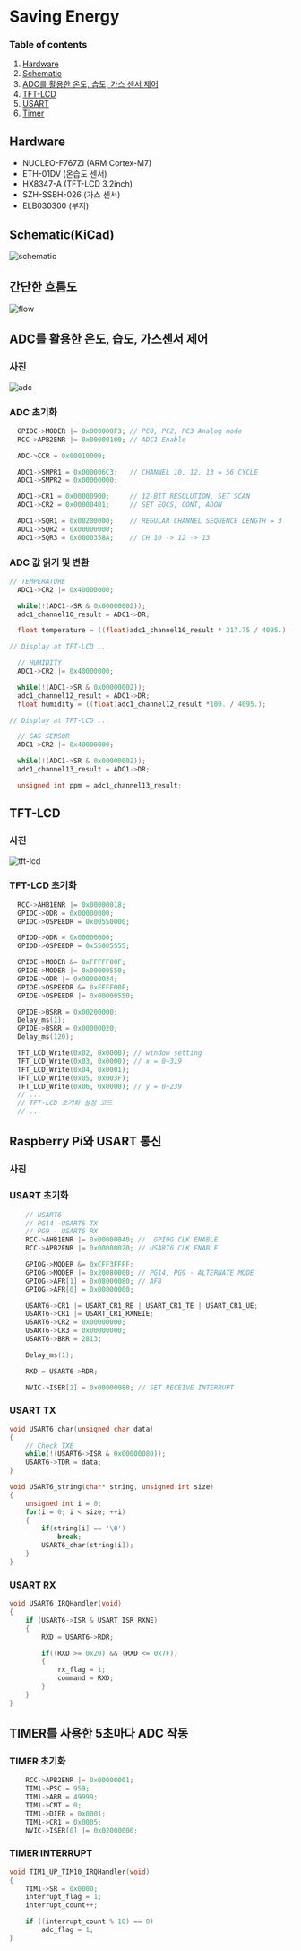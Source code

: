 # Saving Energy

### Table of contents
1. [Hardware](#hardware)
2. [Schematic](#schematickicad)
3. [ADC를 활용한 온도, 습도, 가스 센서 제어](#adc를-활용한-온도-습도-가스센서-제어)
4. [TFT-LCD](#tft-lcd)
5. [USART](#raspberry-pi와-usart-통신)
6. [Timer](#timer를-사용한-5초마다-adc-작동)

## Hardware
- NUCLEO-F767ZI (ARM Cortex-M7)
- ETH-01DV (온습도 센서)
- HX8347-A (TFT-LCD 3.2inch)
- SZH-SSBH-026 (가스 센서)
- ELB030300 (부저)

## Schematic(KiCad)
![schematic](./resources/energy_schematic.png)

## 간단한 흐름도

![flow](./resources/flow.jpg)

## ADC를 활용한 온도, 습도, 가스센서 제어

### 사진

![adc](./resources/adc_pic.jpg)

### ADC 초기화

  ```C
    GPIOC->MODER |= 0x000000F3;	// PC0, PC2, PC3 Analog mode
    RCC->APB2ENR |= 0x00000100;	// ADC1 Enable

    ADC->CCR = 0x00010000;

    ADC1->SMPR1 = 0x000006C3;	// CHANNEL 10, 12, 13 = 56 CYCLE
    ADC1->SMPR2 = 0x00000000;

    ADC1->CR1 = 0x00000900;		// 12-BIT RESOLUTION, SET SCAN
    ADC1->CR2 = 0x00000401;		// SET EOCS, CONT, ADON

    ADC1->SQR1 = 0x00200000;	// REGULAR CHANNEL SEQUENCE LENGTH = 3
    ADC1->SQR2 = 0x00000000;
    ADC1->SQR3 = 0x0000358A;	// CH 10 -> 12 -> 13
  ```

### ADC 값 읽기 및 변환

  ```C
  // TEMPERATURE
	ADC1->CR2 |= 0x40000000;

	while(!(ADC1->SR & 0x00000002));
	adc1_channel10_result = ADC1->DR;

	float temperature = ((float)adc1_channel10_result * 217.75 / 4095.) - 66.875;

  // Display at TFT-LCD ...

	// HUMIDITY
	ADC1->CR2 |= 0x40000000;

	while(!(ADC1->SR & 0x00000002));
	adc1_channel12_result = ADC1->DR;
	float humidity = ((float)adc1_channel12_result *100. / 4095.);

  // Display at TFT-LCD ...

	// GAS SENSOR
	ADC1->CR2 |= 0x40000000;

	while(!(ADC1->SR & 0x00000002));
	adc1_channel13_result = ADC1->DR;

	unsigned int ppm = adc1_channel13_result;
  ```

## TFT-LCD

### 사진

![tft-lcd](./resources/tft-lcd.jpeg)

### TFT-LCD 초기화

```C
  RCC->AHB1ENR |= 0x00000018;
  GPIOC->ODR = 0x00000000;
  GPIOC->OSPEEDR = 0x00550000;

  GPIOD->ODR = 0x00000000;
  GPIOD->OSPEEDR = 0x55005555;

  GPIOE->MODER &= 0xFFFFF00F;
  GPIOE->MODER |= 0x00000550;
  GPIOE->ODR |= 0x00000034;
  GPIOE->OSPEEDR &= 0xFFFF00F;
  GPIOE->OSPEEDR |= 0x00000550;

  GPIOE->BSRR = 0x00200000;
  Delay_ms(1);
  GPIOE->BSRR = 0x00000020;
  Delay_ms(120);

  TFT_LCD_Write(0x02, 0x0000); // window setting
  TFT_LCD_Write(0x03, 0x0000); // x = 0~319
  TFT_LCD_Write(0x04, 0x0001);
  TFT_LCD_Write(0x05, 0x003F);
  TFT_LCD_Write(0x06, 0x0000); // y = 0~239
  // ...
  // TFT-LCD 초기화 설정 코드
  // ...
```

## Raspberry Pi와 USART 통신

### 사진


### USART 초기화

```C
	// USART6
	// PG14 -USART6 TX
	// PG9 - USART6 RX
	RCC->AHB1ENR |= 0x00000040;	//	GPIOG CLK ENABLE
	RCC->APB2ENR |= 0x00000020;	// USART6 CLK ENABLE

	GPIOG->MODER &= 0xCFF3FFFF;
	GPIOG->MODER |= 0x20080000;	// PG14, PG9 - ALTERNATE MODE
	GPIOG->AFR[1] = 0x08000080;	// AF8
	GPIOG->AFR[0] = 0x00000000;

	USART6->CR1 |= USART_CR1_RE | USART_CR1_TE | USART_CR1_UE;
	USART6->CR1 |= USART_CR1_RXNEIE;
	USART6->CR2 = 0x00000000;
	USART6->CR3 = 0x00000000;
	USART6->BRR = 2813;

	Delay_ms(1);

	RXD = USART6->RDR;

	NVIC->ISER[2] = 0x00000080;	// SET RECEIVE INTERRUPT
```

### USART TX

```C
void USART6_char(unsigned char data)
{
	// Check TXE
	while(!(USART6->ISR & 0x00000080));
	USART6->TDR = data;
}

void USART6_string(char* string, unsigned int size)
{
	unsigned int i = 0;
	for(i = 0; i < size; ++i)
	{
		if(string[i] == '\0')
			break;
		USART6_char(string[i]);
	}
}

```

### USART RX

```C
void USART6_IRQHandler(void)
{
	if (USART6->ISR & USART_ISR_RXNE)
	{
		RXD = USART6->RDR;

		if((RXD >= 0x20) && (RXD <= 0x7F))
		{
			rx_flag = 1;
			command = RXD;
		}
	}
}
```

## TIMER를 사용한 5초마다 ADC 작동

### TIMER 초기화

```C
	RCC->APB2ENR |= 0x00000001;
	TIM1->PSC = 959;
	TIM1->ARR = 49999;
	TIM1->CNT = 0;
	TIM1->DIER = 0x0001;
	TIM1->CR1 = 0x0005;
	NVIC->ISER[0] |= 0x02000000;
```

### TIMER INTERRUPT

```C
void TIM1_UP_TIM10_IRQHandler(void)
{
	TIM1->SR = 0x0000;
	interrupt_flag = 1;
	interrupt_count++;

	if ((interrupt_count % 10) == 0)
		adc_flag = 1;
}
```
